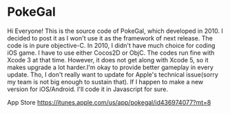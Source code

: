 PokeGal
=======

Hi Everyone! This is the source code of PokeGal, which developed in 2010. I decided to post it as I won't use it as the framework of next release. The code is in pure objective-C. In 2010, I didn't have much choice for coding iOS game. I have to use either Cocos2D or ObjC. The codes run fine with Xcode 3 at that time. However, it does not get along with Xcode 5, so it makes upgrade a lot harder.I'm okay to provide better gameplay in every update. Tho,  I don't really want to update for Apple's technical issue(sorry my team is not big enough to sustain that). If I happen to make a new version for iOS/Android. I'll code it in Javascript for sure. 

App Store
https://itunes.apple.com/us/app/pokegal/id436974077?mt=8
